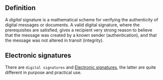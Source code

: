 ## Definition

A _digital_ signature is a mathematical scheme for verifying the authenticity of digital messages or documents. A valid digital signature, where the prerequisites are satisfied, gives a recipient very strong reason to believe that the message was created by a known sender (authentication), and that the message was not altered in transit (integrity).

## Electronic signatures

There are `digital signatures` and [Electronic signatures](electronic-signature), the latter are quite different in purpose and practical use.
